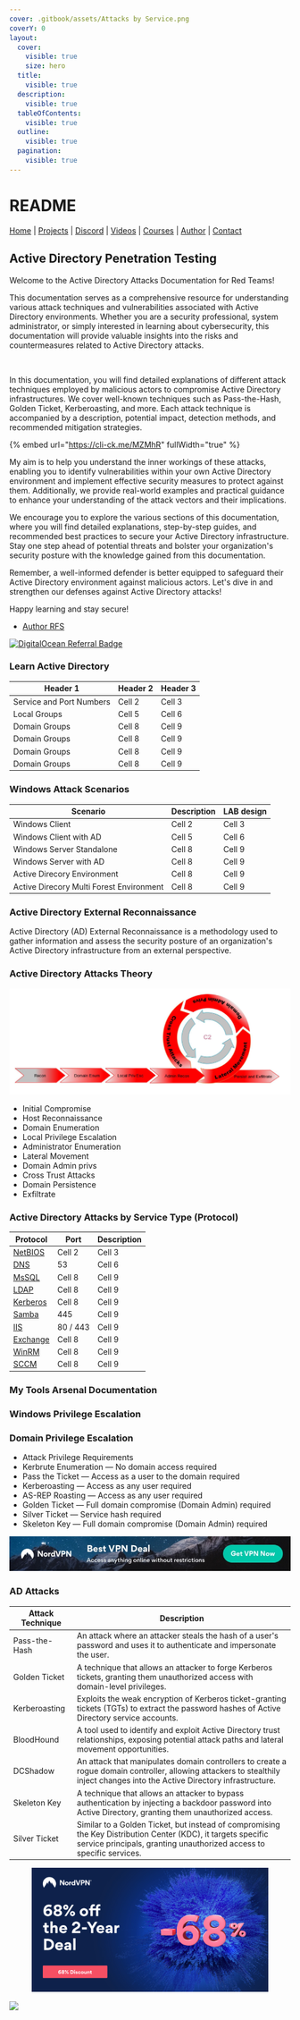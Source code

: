 ```yaml
---
cover: .gitbook/assets/Attacks by Service.png
coverY: 0
layout:
  cover:
    visible: true
    size: hero
  title:
    visible: true
  description:
    visible: true
  tableOfContents:
    visible: true
  outline:
    visible: true
  pagination:
    visible: true
---
```


# README

[Home](https://docs.ad-attacks.com) | [Projects](website/Projects.md) | [Discord](website/Discord.md) | [Videos](website/Videos.md) | [Courses](website/Courses.md) | [Author](website/Author.md) | [Contact](website/Contact.md)

## Active Directory Penetration Testing

Welcome to the Active Directory Attacks Documentation for Red Teams!

This documentation serves as a comprehensive resource for understanding various attack techniques and vulnerabilities associated with Active Directory environments. Whether you are a security professional, system administrator, or simply interested in learning about cybersecurity, this documentation will provide valuable insights into the risks and countermeasures related to Active Directory attacks.

&#x20;

<figure><img src="https://cdn.ad-attacks.com/Active-Directory-Attacks.png" alt=""><figcaption></figcaption></figure>

In this documentation, you will find detailed explanations of different attack techniques employed by malicious actors to compromise Active Directory infrastructures. We cover well-known techniques such as Pass-the-Hash, Golden Ticket, Kerberoasting, and more. Each attack technique is accompanied by a description, potential impact, detection methods, and recommended mitigation strategies.



{% embed url="https://cli-ck.me/MZMhR" fullWidth="true" %}

My aim is to help you understand the inner workings of these attacks, enabling you to identify vulnerabilities within your own Active Directory environment and implement effective security measures to protect against them. Additionally, we provide real-world examples and practical guidance to enhance your understanding of the attack vectors and their implications.

We encourage you to explore the various sections of this documentation, where you will find detailed explanations, step-by-step guides, and recommended best practices to secure your Active Directory infrastructure. Stay one step ahead of potential threats and bolster your organization's security posture with the knowledge gained from this documentation.

Remember, a well-informed defender is better equipped to safeguard their Active Directory environment against malicious actors. Let's dive in and strengthen our defenses against Active Directory attacks!

Happy learning and stay secure!

* [Author RFS](https://author.popdocs.net/)

[![DigitalOcean Referral Badge](https://web-platforms.sfo2.cdn.digitaloceanspaces.com/WWW/Badge%201.svg)](https://www.digitalocean.com/?refcode=80711421238a\&utm\_campaign=Referral\_Invite\&utm\_medium=Referral\_Program\&utm\_source=badge)

### Learn Active Directory

| Header 1                 | Header 2 | Header 3 |
| ------------------------ | -------- | -------- |
| Service and Port Numbers | Cell 2   | Cell 3   |
| Local Groups             | Cell 5   | Cell 6   |
| Domain Groups            | Cell 8   | Cell 9   |
| Domain Groups            | Cell 8   | Cell 9   |
| Domain Groups            | Cell 8   | Cell 9   |
| Domain Groups            | Cell 8   | Cell 9   |

### Windows Attack Scenarios

| Scenario                                 | Description | LAB design |
| ---------------------------------------- | ----------- | ---------- |
| Windows Client                           | Cell 2      | Cell 3     |
| Windows Client with AD                   | Cell 5      | Cell 6     |
| Windows Server Standalone                | Cell 8      | Cell 9     |
| Windows Server with AD                   | Cell 8      | Cell 9     |
| Active Direcory Environment              | Cell 8      | Cell 9     |
| Active Direcory Multi Forest Environment | Cell 8      | Cell 9     |

### Active Directory External Reconnaissance

Active Directory (AD) External Reconnaissance is a methodology used to gather information and assess the security posture of an organization's Active Directory infrastructure from an external perspective.

### Active Directory Attacks Theory

![Alt text](image.png)

* Initial Compromise
* Host Reconnaissance
* Domain Enumeration
* Local Privilege Escalation
* Administrator Enumeration
* Lateral Movement
* Domain Admin privs
* Cross Trust Attacks
* Domain Persistence
* Exfiltrate

### Active Directory Attacks by Service Type (Protocol)

| Protocol                      | Port     | Description |
| ----------------------------- | -------- | ----------- |
| [NetBIOS](broken-reference)   | Cell 2   | Cell 3      |
| [DNS](DNS/index.md)           | 53       | Cell 6      |
| [MsSQL](MSSQL/index.md)       | Cell 8   | Cell 9      |
| [LDAP](LDAP/index.md)         | Cell 8   | Cell 9      |
| [Kerberos](Kerberos/index.md) | Cell 8   | Cell 9      |
| [Samba](Samba/index.md)       | 445      | Cell 9      |
| [IIS](IIS/index.md)           | 80 / 443 | Cell 9      |
| [Exchange](Exchange/index.md) | Cell 8   | Cell 9      |
| [WinRM](WinRM/index.md)       | Cell 8   | Cell 9      |
| [SCCM](SCCM/index.md)         | Cell 8   | Cell 9      |

### My Tools Arsenal Documentation

### Windows Privilege Escalation

### Domain Privilege Escalation

* Attack Privilege Requirements
* Kerbrute Enumeration — No domain access required
* Pass the Ticket — Access as a user to the domain required
* Kerberoasting — Access as any user required
* AS-REP Roasting — Access as any user required
* Golden Ticket — Full domain compromise (Domain Admin) required
* Silver Ticket — Service hash required
* Skeleton Key — Full domain compromise (Domain Admin) required

[![NordVPN deal](website/img/NordVPN02.jpeg)](https://nordvpn.sjv.io/c/3259613/976012/7452)

### AD Attacks

| Attack Technique | Description                                                                                                                                                                           |
| ---------------- | ------------------------------------------------------------------------------------------------------------------------------------------------------------------------------------- |
| Pass-the-Hash    | An attack where an attacker steals the hash of a user's password and uses it to authenticate and impersonate the user.                                                                |
| Golden Ticket    | A technique that allows an attacker to forge Kerberos tickets, granting them unauthorized access with domain-level privileges.                                                        |
| Kerberoasting    | Exploits the weak encryption of Kerberos ticket-granting tickets (TGTs) to extract the password hashes of Active Directory service accounts.                                          |
| BloodHound       | A tool used to identify and exploit Active Directory trust relationships, exposing potential attack paths and lateral movement opportunities.                                         |
| DCShadow         | An attack that manipulates domain controllers to create a rogue domain controller, allowing attackers to stealthily inject changes into the Active Directory infrastructure.          |
| Skeleton Key     | A technique that allows an attacker to bypass authentication by injecting a backdoor password into Active Directory, granting them unauthorized access.                               |
| Silver Ticket    | Similar to a Golden Ticket, but instead of compromising the Key Distribution Center (KDC), it targets specific service principals, granting unauthorized access to specific services. |

<figure><img src="website/img/NordVPN01.jpeg" alt=""><figcaption></figcaption></figure>

![](https://youtu.be/zNzZ1PfUDNk)
